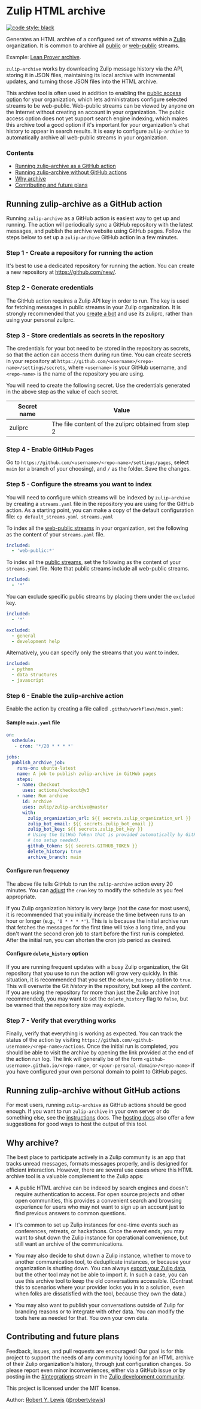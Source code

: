 # Zulip HTML archive

[![code style: black](https://img.shields.io/badge/code%20style-black-000000.svg)](https://github.com/psf/black)

Generates an HTML archive of a configured set of streams within a
[Zulip](https://zulip.com) organization. It is common to archive all [public](https://zulip.com/help/stream-permissions) or [web-public](https://zulip.com/help/public-access-option) streams.

Example: [Lean Prover
archive](https://leanprover-community.github.io/archive/).

`zulip-archive` works by downloading Zulip message history via the
API, storing it in JSON files, maintaining its local archive with
incremental updates, and turning those JSON files into the HTML
archive.

This archive tool is often used in addition to enabling the [public access option](https://zulip.com/help/public-access-option) for your organization, which lets administrators configure selected streams to be web-public. Web-public streams can be viewed by anyone on the Internet without creating an account in your organization. The public access option does not yet support search engine indexing, which makes this archive tool a good option if it's important for your organization's chat history to appear in search results. It is easy to configure `zulip-archive` to automatically archive all web-public streams in your organization.

### Contents
* [Running zulip-archive as a GitHub action](#running-zulip-archive-as-a-github-action)
* [Running zulip-archive without GitHub actions](#running-zulip-archive-without-github-actions)
* [Why archive](#why-archive)
* [Contributing and future plans](#contributing-and-future-plans)

## Running zulip-archive as a GitHub action

Running `zulip-archive` as a GitHub action is easiest way to get up and running. The action will periodically sync a GitHub repository with the latest messages, and publish the archive website using GitHub pages. Follow the steps below to set up a `zulip-archive` GitHub action in a few minutes.

### Step 1 - Create a repository for running the action

It's best to use a dedicated repository for running the action. You can create a new repository at https://github.com/new/.

### Step 2 - Generate credentials

The GitHub action requires a Zulip API key in order to run. The key is used for fetching messages in public streams in your Zulip organization. It is strongly recommended that you [create a bot](https://zulip.com/help/add-a-bot-or-integration) and use its zuliprc, rather than using your personal zuliprc.

### Step 3 - Store credentials as secrets in the repository

The credentials for your bot need to be stored in the repository as secrets, so that the action can access them during run time. You can create secrets in your repository at `https://github.com/<username>/<repo-name>/settings/secrets`, where `<username>` is your GitHub username, and `<repo-name>` is the name of the repository you are using.

You will need to create the following secret. Use the credentials generated in the above step as the value of each secret.

|Secret name   | Value                                                |
|--------------|------------------------------------------------------|
|zuliprc       | The file content of the zuliprc obtained from step 2 |

### Step 4 - Enable GitHub Pages

Go to `https://github.com/<username>/<repo-name>/settings/pages`, select `main` (or a branch of your choosing), and `/` as the folder. Save the changes.

### Step 5 - Configure the streams you want to index

You will need to configure which streams will be indexed by `zulip-archive` by creating a `streams.yaml` file in the repository you are using for the GitHub action. As a starting point, you can make a copy of the default configuration file: `cp default_streams.yaml streams.yaml`

To index all the [web-public streams](https://zulip.com/help/public-access-option) in your organization, set the following as the content of your `streams.yaml` file.

```yaml
included:
  - 'web-public:*'
```

To index all the [public streams](https://zulip.com/help/stream-permissions), set the following as the content of your `streams.yaml` file. Note that public streams include all web-public streams.

```yaml
included:
  - '*'
```

You can exclude specific public streams by placing them under the `excluded` key.

```yaml
included:
  - '*'

excluded:
  - general
  - development help
```

Alternatively, you can specify only the streams that you want to index.

```yaml
included:
  - python
  - data structures
  - javascript
```

### Step 6 - Enable the zulip-archive action

Enable the action by creating a file called `.github/workflows/main.yaml`:

#### Sample `main.yaml` file

```yaml
on:
  schedule:
   - cron: '*/20 * * * *'

jobs:
  publish_archive_job:
    runs-on: ubuntu-latest
    name: A job to publish zulip-archive in GitHub pages
    steps:
    - name: Checkout
      uses: actions/checkout@v3
    - name: Run archive
      id: archive
      uses: zulip/zulip-archive@master
      with:
        zulip_organization_url: ${{ secrets.zulip_organization_url }}
        zulip_bot_email: ${{ secrets.zulip_bot_email }}
        zulip_bot_key: ${{ secrets.zulip_bot_key }}
        # Using the GitHub Token that is provided automatically by GitHub Actions
        # (no setup needed).
        github_token: ${{ secrets.GITHUB_TOKEN }}
        delete_history: true
        archive_branch: main
```

#### Configure run frequency

The above file tells GitHub to run the `zulip-archive` action every 20 minutes. You can [adjust](https://en.wikipedia.org/wiki/Cron) the `cron` key to modify the schedule as you feel appropriate.

If you Zulip organization history is very large (not the case for most users), it is recommended that you initially increase the time between runs to an hour or longer (e.g., `'0 * * * *'`). This is is because the initial archive run that fetches the messages for the first time will take a long time, and you don't want the second cron job to start before the first run is completed. After the initial run, you can shorten the cron job period as desired.

#### Configure `delete_history` option

If you are running frequent updates with a busy Zulip organization,
the Git repository that you use to run the action will grow very
quickly. In this situation, it is recommended that you set the `delete_history` option to
`true`. This will overwrite the Git _history_ in the repository, but
keep all the _content_. If you are using the repository for more than
just the Zulip archive (not recommended), you may want to set the `delete_history` flag to `false`, but be
warned that the repository size may explode.

### Step 7 - Verify that everything works

Finally, verify that everything is working as expected. You can track the status of the action by visiting `https://github.com/<github-username>/<repo-name>/actions`. Once the initial run is completed, you should be able to visit the archive by opening the link provided at the end of the action run log. The link will generally be of the form `<github-username>.github.io/<repo-name>`, or `<your-personal-domain>/<repo-name>` if you have configured your own personal domain to point to GitHub pages.


## Running zulip-archive without GitHub actions

For most users, running `zulip-archive` as GitHub actions should be good enough. If you want to run `zulip-archive` in your own server or do something else, see the [instructions](instructions.md) docs. The [hosting docs](hosting.md) also offer a few suggestions for good ways to host the output of this tool.

## Why archive?

The best place to participate actively in a Zulip community is an app
that tracks unread messages, formats messages properly, and is
designed for efficient interaction.  However, there are several use
cases where this HTML archive tool is a valuable complement to the
Zulip apps:

* A public HTML archive can be indexed by search engines and doesn't
  require authentication to access.  For open source projects and
  other open communities, this provides a convenient search and
  browsing experience for users who may not want to sign up an account
  just to find previous answers to common questions.

* It's common to set up Zulip instances for one-time events such as
  conferences, retreats, or hackathons.  Once the event ends, you may
  want to shut down the Zulip instance for operational convenience,
  but still want an archive of the communications.

* You may also decide to shut down a Zulip instance, whether to move
  to another communication tool, to deduplicate instances, or because
  your organization is shutting down.  You can always [export your
  Zulip data](https://zulip.com/help/export-your-organization),
  but the other tool may not be able to import it.  In such a case,
  you can use this archive tool to keep the old conversations
  accessible. (Contrast this to scenarios where your provider locks
  you in to a solution, even when folks are dissatisfied with the
  tool, because they own the data.)

* You may also want to publish your conversations outside of Zulip for
  branding reasons or to integrate with other data.  You can modify
  the tools here as needed for that.  You own your own data.


## Contributing and future plans

Feedback, issues, and pull requests are encouraged!  Our goal is for
this project to support the needs of any community looking for an HTML
archive of their Zulip organization's history, through just
configuration changes.  So please report even minor inconveniences,
either via a GitHub issue or by posting in the
[#integrations](https://chat.zulip.org/#narrow/stream/127-integrations/) stream
in the [Zulip development community](https://zulip.com/development-community/).

This project is licensed under the MIT license.

Author: [Robert Y. Lewis](https://robertylewis.com/) ([@robertylewis](https://github.com/robertylewis))
